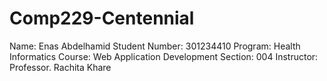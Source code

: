 # Comp229-Centennial
Name: Enas Abdelhamid
Student Number: 301234410
Program: Health Informatics
Course: Web Application Development
Section: 004
Instructor: Professor. Rachita Khare